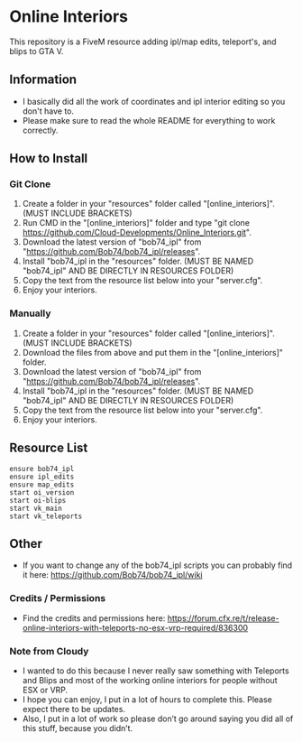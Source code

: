 # Online Interiors

This repository is a FiveM resource adding ipl/map edits, teleport's, and blips to GTA V.

## Information
 - I basically did all the work of coordinates and ipl interior editing so you don't have to.
 - Please make sure to read the whole README for everything to work correctly.

## How to Install
 
### Git Clone

1. Create a folder in your "resources" folder called "[online_interiors]". (MUST INCLUDE BRACKETS)
2. Run CMD in the "[online_interiors]" folder and type "git clone https://github.com/Cloud-Developments/Online_Interiors.git".
3. Download the latest version of "bob74_ipl" from "https://github.com/Bob74/bob74_ipl/releases".
4. Install "bob74_ipl in the "resources" folder. (MUST BE NAMED "bob74_ipl" AND BE DIRECTLY IN RESOURCES FOLDER)
5. Copy the text from the resource list below into your "server.cfg".
6. Enjoy your interiors.

### Manually

1. Create a folder in your "resources" folder called "[online_interiors]". (MUST INCLUDE BRACKETS)
2. Download the files from above and put them in the "[online_interiors]" folder.
3. Download the latest version of "bob74_ipl" from "https://github.com/Bob74/bob74_ipl/releases".
4. Install "bob74_ipl in the "resources" folder. (MUST BE NAMED "bob74_ipl" AND BE DIRECTLY IN RESOURCES FOLDER)
5. Copy the text from the resource list below into your "server.cfg".
6. Enjoy your interiors.

## Resource List
```
ensure bob74_ipl
ensure ipl_edits
ensure map_edits
start oi_version
start oi-blips
start vk_main
start vk_teleports
```

## Other
- If you want to change any of the bob74_ipl scripts you can probably find it here: https://github.com/Bob74/bob74_ipl/wiki

### Credits / Permissions
- Find the credits and permissions here: https://forum.cfx.re/t/release-online-interiors-with-teleports-no-esx-vrp-required/836300

### Note from Cloudy
- I wanted to do this because I never really saw something with Teleports and Blips and most of the working online interiors for people without ESX or VRP.
- I hope you can enjoy, I put in a lot of hours to complete this. Please expect there to be updates.
- Also, I put in a lot of work so please don’t go around saying you did all of this stuff, because you didn’t.